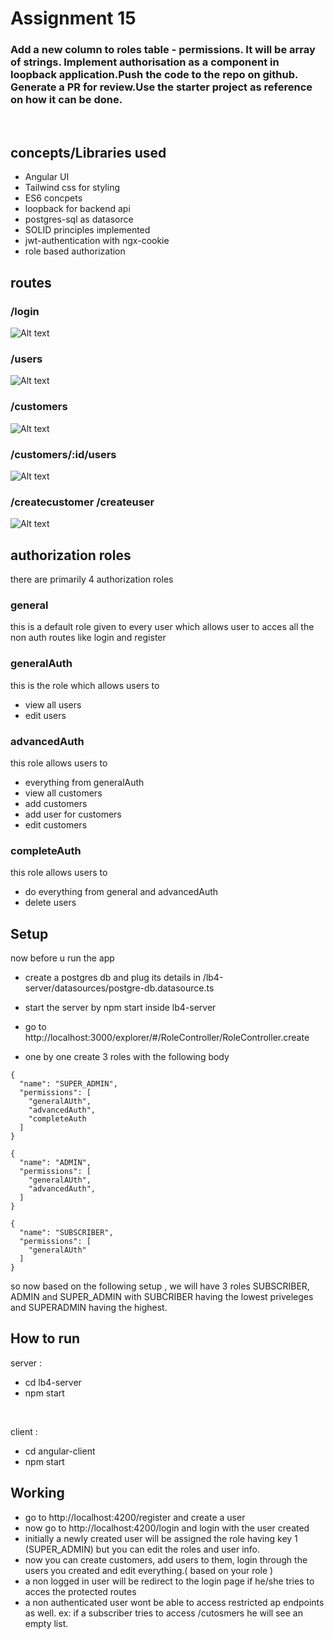 # Assignment 15

### Add a new column to roles table - permissions. It will be array of strings. Implement authorisation as a component in loopback application.Push the code to the repo on github. Generate a PR for review.Use the starter project as reference on how it can be done.

<br />


## concepts/Libraries used

* Angular UI
* Tailwind css for styling
* ES6 concpets
* loopback for backend api
* postgres-sql as datasorce
* SOLID principles implemented
* jwt-authentication with ngx-cookie
* role based authorization

## routes

### /login

![Alt text](./5.png?raw=true "Title")

### /users

![Alt text](./1.png?raw=true "Title")

### /customers

![Alt text](./2.png?raw=true "Title")

### /customers/:id/users

![Alt text](./3.png?raw=true "Title")

### /createcustomer /createuser

![Alt text](./4.png?raw=true "Title")

## authorization roles

there are primarily 4 authorization roles

### general 
this is a default role given to every user which allows user to acces all the non auth routes like login and register

### generalAuth
this is the role which allows users to
* view all users
* edit users

### advancedAuth
this role allows users to
* everything from generalAuth
* view all customers
* add customers
* add user for customers
* edit customers

### completeAuth
this role allows users to
* do everything from general and advancedAuth
* delete users

## Setup

now before u run the app 

* create a postgres db and plug its details in /lb4-server/datasources/postgre-db.datasource.ts

* start the server by npm start inside lb4-server
* go to http://localhost:3000/explorer/#/RoleController/RoleController.create

* one by one create 3 roles with the following body
```
{
  "name": "SUPER_ADMIN",
  "permissions": [
    "generalAUth",
    "advancedAuth",
    "completeAuth
  ]
}
```
```
{
  "name": "ADMIN",
  "permissions": [
    "generalAUth",
    "advancedAuth",
  ]
}
```
```
{
  "name": "SUBSCRIBER",
  "permissions": [
    "generalAUth"
  ]
}
```
so now based on the following setup , we will have 3 roles SUBSCRIBER, ADMIN and SUPER_ADMIN with SUBCRIBER having the lowest priveleges and SUPERADMIN having the highest.

## How to run

server : 
* cd lb4-server
* npm start
<br />

client : 
* cd angular-client
* npm start

## Working

* go to http://localhost:4200/register and create a user
* now go to http://localhost:4200/login and login with the user created
* initially a newly created user will be assigned the role having key 1 (SUPER_ADMIN) but you can edit the roles and user info.
* now you can create customers, add users to them, login through the users you created and edit everything.( based on your role )
* a non logged in user will be redirect to the login page if he/she tries to acces the protected routes
* a non authenticated user wont be able to access restricted ap endpoints as well. ex: if a subscriber tries to access /cutosmers he will see an empty list.





<br />
<br />
<br />


